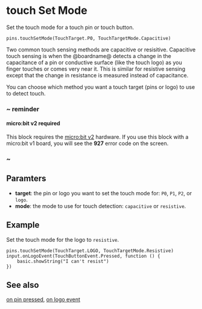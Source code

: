 # touch Set Mode

Set the touch mode for a touch pin or touch button.

```sig
pins.touchSetMode(TouchTarget.P0, TouchTargetMode.Capacitive)
```

Two common touch sensing methods are capacitive or resisitive. Capacitive touch sensing is when the @boardname@ detects a change in the capacitance of a pin or conductive surface (like the touch logo) as you finger touches or comes very near it. This is similar for resistive sensing except that the change in resistance is measured instead of capacitance.

You can choose which method you want a touch target (pins or logo) to use to detect touch.

### ~ reminder

#### micro:bit v2 required

This block requires the [micro:bit v2](/device/v2) hardware. If you use this block with a micro:bit v1 board, you will see the **927** error code on the screen.

### ~

## Paramters

* **target**: the pin or logo you want to set the touch mode for: ``P0``, ``P1``, ``P2``, or ``logo``.
* **mode**: the mode to use for touch detection: ``capacitive`` or ``resistive``.

## Example

Set the touch mode for the logo to ``resistive``.

```blocks
pins.touchSetMode(TouchTarget.LOGO, TouchTargetMode.Resistive)
input.onLogoEvent(TouchButtonEvent.Pressed, function () {
    basic.showString("I can't resist")
})
```

## See also

[on pin pressed](/reference/input/on-pin-pressed),
[on logo event](/reference/input/on-logo-event)